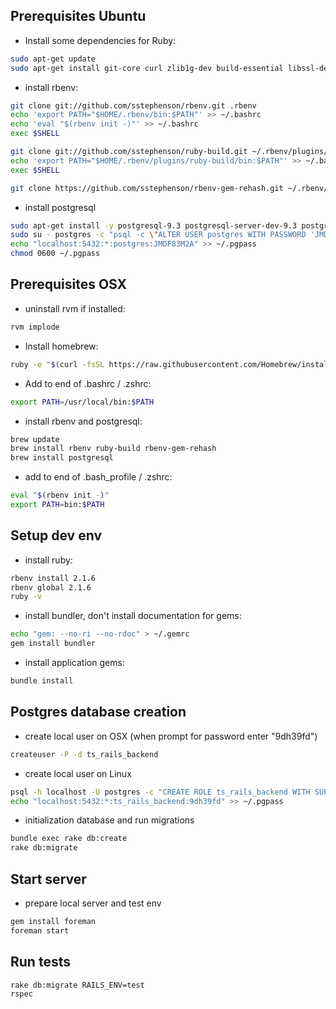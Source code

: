 ## Prerequisites Ubuntu

* Install some dependencies for Ruby:
```bash
sudo apt-get update
sudo apt-get install git-core curl zlib1g-dev build-essential libssl-dev libreadline-dev libyaml-dev libsqlite3-dev sqlite3 libxml2-dev libxslt1-dev libcurl4-openssl-dev python-software-properties libffi-dev
```

* install rbenv:
```bash
git clone git://github.com/sstephenson/rbenv.git .rbenv
echo 'export PATH="$HOME/.rbenv/bin:$PATH"' >> ~/.bashrc
echo 'eval "$(rbenv init -)"' >> ~/.bashrc
exec $SHELL

git clone git://github.com/sstephenson/ruby-build.git ~/.rbenv/plugins/ruby-build
echo 'export PATH="$HOME/.rbenv/plugins/ruby-build/bin:$PATH"' >> ~/.bashrc
exec $SHELL

git clone https://github.com/sstephenson/rbenv-gem-rehash.git ~/.rbenv/plugins/rbenv-gem-rehash
```

* install postgresql

```bash
sudo apt-get install -y postgresql-9.3 postgresql-server-dev-9.3 postgresql-contrib-9.3 postgresql-client-9.3 postgresql-doc-9.3  libpq-dev
sudo su - postgres -c "psql -c \"ALTER USER postgres WITH PASSWORD 'JMDF83M2A';\""
echo "localhost:5432:*:postgres:JMDF83M2A" >> ~/.pgpass
chmod 0600 ~/.pgpass
```

## Prerequisites OSX

* uninstall rvm if installed:
```bash
rvm implode
```

* Install homebrew:
```bash
ruby -e "$(curl -fsSL https://raw.githubusercontent.com/Homebrew/install/master/install)"
```

* Add to end of .bashrc / .zshrc:
```bash
export PATH=/usr/local/bin:$PATH
```

* install rbenv and postgresql:
```bash
brew update
brew install rbenv ruby-build rbenv-gem-rehash
brew install postgresql
```

* add to end of .bash_profile / .zshrc:
```bash
eval "$(rbenv init -)"
export PATH=bin:$PATH
```


## Setup dev env

* install ruby:
```bash
rbenv install 2.1.6
rbenv global 2.1.6
ruby -v
```

* install bundler, don't install documentation for gems:
```bash
echo "gem: --no-ri --no-rdoc" > ~/.gemrc
gem install bundler
```

* install application gems:
```bash
bundle install
```


## Postgres database creation

* create local user on OSX (when prompt for password enter "9dh39fd")
```bash
createuser -P -d ts_rails_backend
```

* create local user on Linux
```bash
psql -h localhost -U postgres -c "CREATE ROLE ts_rails_backend WITH SUPERUSER LOGIN PASSWORD '9dh39fd'"
echo "localhost:5432:*:ts_rails_backend:9dh39fd" >> ~/.pgpass
```

* initialization database and run migrations
```bash
bundle exec rake db:create
rake db:migrate
```


## Start server

* prepare local server and test env

```bash
gem install foreman
foreman start
```


## Run tests

```bash
rake db:migrate RAILS_ENV=test
rspec
```
